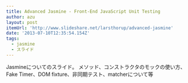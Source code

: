 ```yaml
---
title: Advanced Jasmine - Front-End JavaScript Unit Testing
author: azu
layout: post
itemUrl: 'http://www.slideshare.net/larsthorup/advanced-jasmine'
date: '2013-07-10T12:35:54.154Z'
tags:
  - jasmine
  - スライド
---
```

Jasmineについてのスライド。
メソッド、コンストラクタのモックの使い方、Fake Timer、DOM fixture、非同期テスト、matcherについて等
